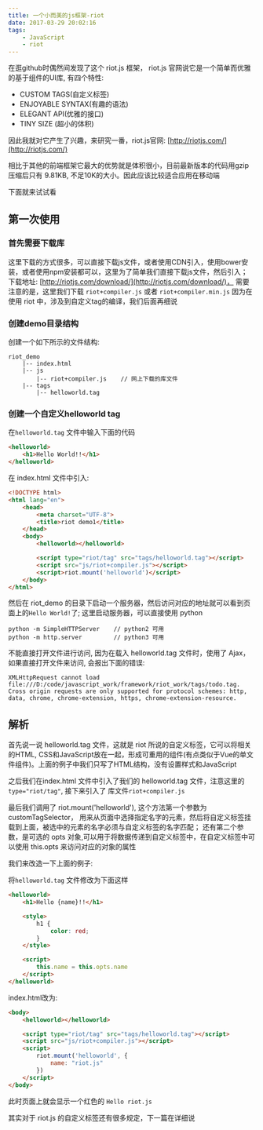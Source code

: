 ```yaml
---
title: 一个小而美的js框架-riot
date: 2017-03-29 20:02:16
tags: 
    - JavaScript
    - riot
---
```



在逛github时偶然间发现了这个 riot.js 框架， riot.js 官网说它是一个简单而优雅的基于组件的UI库, 有四个特性:

- CUSTOM TAGS(自定义标签) 
- ENJOYABLE SYNTAX(有趣的语法)
- ELEGANT API(优雅的接口)
- TINY SIZE (超小的体积)

因此我就对它产生了兴趣，来研究一番，riot.js官网:  [http://riotjs.com/](http://riotjs.com/)

相比于其他的前端框架它最大的优势就是体积很小，目前最新版本的代码用gzip压缩后只有 9.81KB, 不足10K的大小。因此应该比较适合应用在移动端

下面就来试试看

## 第一次使用

### 首先需要下载库

这里下载的方式很多，可以直接下载js文件，或者使用CDN引入，使用bower安装，或者使用npm安装都可以，这里为了简单我们直接下载js文件，然后引入； 下载地址: [http://riotjs.com/download/](http://riotjs.com/download/)， 需要注意的是，这里我们下载 `riot+compiler.js` 或者 `riot+compiler.min.js` 因为在使用 riot 中，涉及到自定义tag的编译，我们后面再细说

### 创建demo目录结构

创建一个如下所示的文件结构:

```
riot_demo
    |-- index.html
    |-- js
        |-- riot+compiler.js    // 网上下载的库文件
    |-- tags
        |-- helloworld.tag
```

### 创建一个自定义helloworld tag

在`helloworld.tag` 文件中输入下面的代码

```html
<helloworld>
    <h1>Hello World!!</h1>
</helloworld>
```

在 index.html 文件中引入:

```html
<!DOCTYPE html>
<html lang="en">
    <head>
        <meta charset="UTF-8">
        <title>riot demo1</title>
    </head>
    <body>
        <helloworld></helloworld>

        <script type="riot/tag" src="tags/helloworld.tag"></script>
        <script src="js/riot+compiler.js"></script>
        <script>riot.mount('helloworld')</script>
    </body>
</html>
```

然后在 riot_demo 的目录下启动一个服务器，然后访问对应的地址就可以看到页面上的`Hello World!`了; 这里启动服务器，可以直接使用 python

```
python -m SimpleHTTPServer    // python2 可用
python -m http.server         // python3 可用
```

不能直接打开文件进行访问, 因为在载入 helloworld.tag 文件时，使用了 Ajax，如果直接打开文件来访问, 会报出下面的错误:

```
XMLHttpRequest cannot load file:///D:/code/javascript_work/framework/riot_work/tags/todo.tag. Cross origin requests are only supported for protocol schemes: http, data, chrome, chrome-extension, https, chrome-extension-resource.
```

## 解析

首先说一说 helloworld.tag 文件，这就是 riot 所说的自定义标签，它可以将相关的HTML, CSS和JavaScript放在一起，形成可重用的组件(有点类似于Vue的单文件组件)。上面的例子中我们只写了HTML结构，没有设置样式和JavaScript

之后我们在index.html 文件中引入了我们的 helloworld.tag 文件，注意这里的 `type="riot/tag"`, 接下来引入了 库文件`riot+compiler.js`

最后我们调用了 riot.mount('helloworld'), 这个方法第一个参数为customTagSelector， 用来从页面中选择指定名字的元素，然后将自定义标签挂载到上面，被选中的元素的名字必须与自定义标签的名字匹配； 还有第二个参数，是可选的 opts 对象,可以用于将数据传递到自定义标签中，在自定义标签中可以使用 this.opts 来访问对应的对象的属性

我们来改造一下上面的例子:

将`helloworld.tag` 文件修改为下面这样

```html
<helloworld>
    <h1>Hello {name}!!</h1>

    <style>
        h1 {
            color: red;
        }
    </style>

    <script>
        this.name = this.opts.name
    </script>
</helloworld>
```

index.html改为:

```html
<body>
    <helloworld></helloworld>

    <script type="riot/tag" src="tags/helloworld.tag"></script>
    <script src="js/riot+compiler.js"></script>
    <script>
        riot.mount('helloworld', {
            name: "riot.js"
        })
    </script>
</body>
```

此时页面上就会显示一个红色的 `Hello riot.js`


其实对于 riot.js 的自定义标签还有很多规定，下一篇在详细说